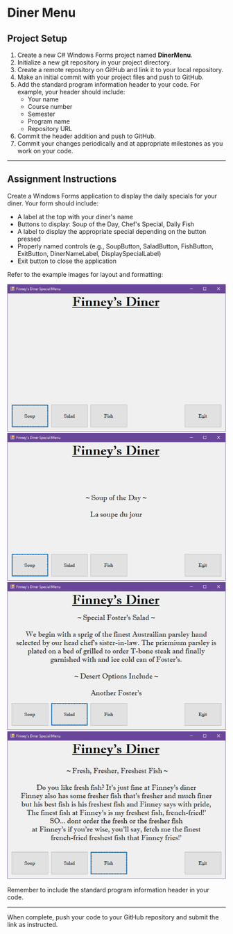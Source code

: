 # Diner Menu

## Project Setup

1. Create a new C# Windows Forms project named **DinerMenu**.
2. Initialize a new git repository in your project directory.
3. Create a remote repository on GitHub and link it to your local repository.
4. Make an initial commit with your project files and push to GitHub.
5. Add the standard program information header to your code. For example, your header should include:
   - Your name
   - Course number
   - Semester
   - Program name
   - Repository URL
6. Commit the header addition and push to GitHub.
7. Commit your changes periodically and at appropriate milestones as you work on your code.

---

## Assignment Instructions

Create a Windows Forms application to display the daily specials for your diner. Your form should include:

- A label at the top with your diner's name
- Buttons to display: Soup of the Day, Chef's Special, Daily Fish
- A label to display the appropriate special depending on the button pressed
- Properly named controls (e.g., SoupButton, SaladButton, FishButton, ExitButton, DinerNameLabel, DisplaySpecialLabel)
- Exit button to close the application

Refer to the example images for layout and formatting:

![Diner Menu Example 1](../../Images/DinerMenu02.png)
![Diner Menu Example 2](../../Images/DinerMenu03.png)
![Diner Menu Example 3](../../Images/DinerMenu01.png)
![Diner Menu Example 4](../../Images/DinerMenu04.png)

Remember to include the standard program information header in your code.

---

When complete, push your code to your GitHub repository and submit the link as instructed.
